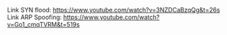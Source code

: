 Link SYN flood: https://www.youtube.com/watch?v=3NZDCaBzqQg&t=26s
Link ARP Spoofing: https://www.youtube.com/watch?v=Go1_cmqTVRM&t=519s

